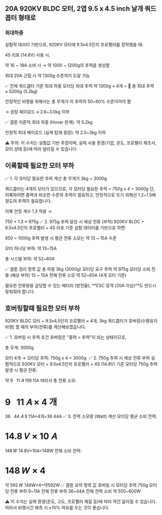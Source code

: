 ## 20A 920KV BLDC 모터, 2엽 9.5 x 4.5 inch 날개 쿼드콥터 형태로


### 최대하중
실험적 데이터 기반으로, 920KV 모터에 9.5x4.5인치 프로펠러를 장착했을 때:

4S 리포 (14.8V) 사용 시,

약 16 ~ 18A 소비 시 → 약 1000 ~ 1200g의 추력을 생성함

최대 20A 근접 시 약 1300g 수준까지 도달 가능

✅ 전체 쿼드콥터 기준 최대 하중
모터당 최대 추력 약 1300g × 4개 =
📌 총 최대 추력 ≈ 5200g (5.2kg)

안정적인 비행을 위해서는 총 무게가 이 추력의 50~60% 수준이어야 함

→ 권장 페이로드 ≈ 2.6~3.0kg 이하

✅ 결론
이론적 최대 하중 (Hover 한계): 약 5.2kg

안정적 최대 페이로드 (실제 탑재 중량): 약 2.5~3kg 이하

⚠️ 주의: 이 수치는 실험값 기반 추정이며, 실제 사용 환경(기압, 온도, 프로펠러 제조사, 모터 상태 등)에 따라 달라질 수 있습니다.

## 이륙할때 필요한 모터 부하

✅ 1. 각 모터당 필요한 추력 계산
총 무게가 3kg = 3000g

쿼드콥터는 4개의 모터가 있으므로,
각 모터당 필요한 추력 = 750g x 4 = 3000g
단, 이륙하려면 중력과 비슷한 수준의 추력이 필요하고, 안정적으로 뜨기 위해선 1.2~1.5배 정도의 추력이 필요합니다.

이륙 안정 계수 1.3 적용 →

750 × 1.3 ≈ 975g
✅ 2. 975g 추력 달성 시 예상 전류 (부하)
920KV BLDC + 9.5x4.5인치 프로펠러 + 4S 리포 기준 실험 데이터를 기반으로 하면:

950 ~ 1000g 추력 발생 시 평균 전류 소모는 약 13 ~ 15A 수준

모터 하나당 부하: 약 13~15A

총 시스템 부하: 약 52~60A

✅ 결론 정리
항목	값
총 하중	3kg (3000g)
모터당 요구 추력	약 975g
모터당 소비 전류 (예상 부하)	13 ~ 15A
전체 전류 소모	약 52~60A (4개 모터 기준)

필요한 전류량을 감당할 수 있는 배터리 (방전율), **ESC 정격 (20A 이상)**도 반드시 맞춰줘야 합니다.

## 호버링할때 필요한 모터 부하

920KV BLDC 모터 + 9.5x4.5인치 프로펠러 × 4개, 3kg 쿼드콥터가 호버링(수평유지 비행) 할 때의 부하(전류)를 계산해보겠습니다.

✅ 1. 호버링 시 추력 조건
호버링은 "중력 = 추력"이 되는 상태이므로,

총 무게: 3000g

모터 4개 → 모터당 추력: 750g x 4 = 3000g
​
✅ 2. 750g 추력 시 예상 전류 부하
실험적으로 920KV 모터 + 9.5x4.5인치 프로펠러 + 4S (14.8V) 기준
모터당 750g 추력 발생 시 평균 전류:

약
9
 
11
𝐴
약9 11A
따라서 총 전류 소모:

9
 
11
𝐴
×
4
개
=
36
 
44
𝐴
9 11A×4개=36 44A
✅ 3. 전력 소모량 (Watt) 계산
모터당 평균 소비 전력:

14.8
𝑉
×
10
𝐴
=
148
𝑊
14.8V×10A=148W
전체 소비 전력:

148
𝑊
×
4
=
약
592
𝑊
148W×4=약592W
✅ 결론 요약
항목	값
호버링 시 모터당 추력	750g
모터당 전류 부하	9~11A
전체 전류 부하	36~44A
전체 전력 소비	약 550~600W

⚠️ 이 수치는 실제 환경(온도, 고도, 프로펠러 재질 등)에 따라 약간 달라질 수 있습니다.
따라서 비행시간 예측 시 ±10% 여유를 두는 것이 좋습니다.








